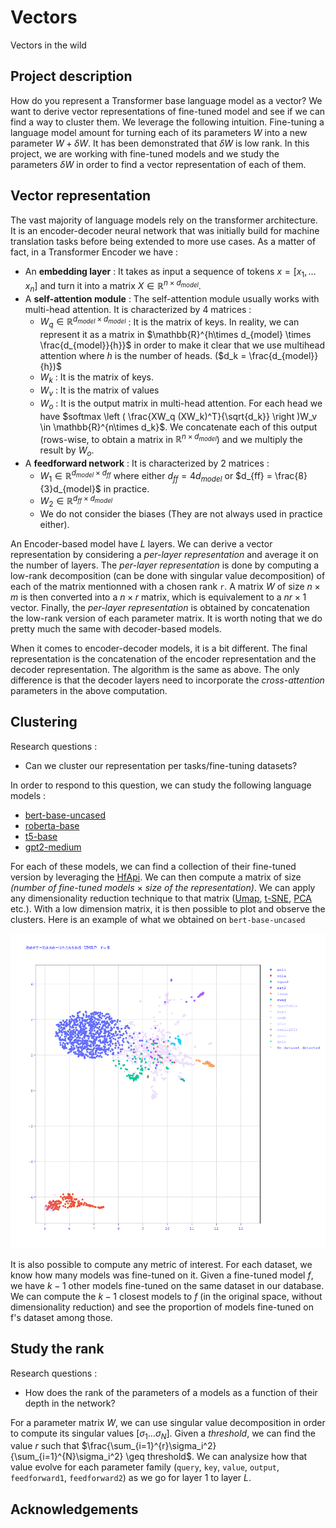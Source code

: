 # Vectors

Vectors in the wild

## Project description

How do you represent a Transformer base language model as a vector? We want to derive vector representations of fine-tuned model and see if we can find a way to cluster them. We leverage the following intuition. Fine-tuning a language model amount for turning each of its parameters $W$ into a new parameter $W + \delta W$. It has been demonstrated that $\delta W$ is low rank. In this project, we are working with fine-tuned models and we study the parameters $\delta W$ in order to find a vector representation of each of them.

## Vector representation

The vast majority of language models rely on the transformer architecture. It is an encoder-decoder neural network that was initially build for machine translation tasks before being extended to more use cases. As a matter of fact, in a Transformer Encoder we have :
- An **embedding layer** : It takes as input a sequence of tokens $x = [x_1, \ldots x_n]$ and turn it into a matrix $X \in \mathbb{R}^{n\times d_{model}}$.
- A **self-attention module** : The self-attention module usually works with multi-head attention. It is characterized by 4 matrices :
  - $W_q \in \mathbb{R}^{d_{model}\times d_{model}}$ : It is the matrix of keys. In reality, we can represent it as a matrix in $\mathbb{R}^{h\times d_{model} \times \frac{d_{model}}{h}}$ in order to make it clear that we use multihead attention where $h$ is the number of heads. ($d_k = \frac{d_{model}}{h})$
  - $W_k$ : It is the matrix of keys.
  - $W_v$ : It is the matrix of values
  - $W_o$ : It is the output matrix in multi-head attention. For each head we have $softmax \left ( \frac{XW_q (XW_k)^T}{\sqrt{d_k}} \right )W_v \in \mathbb{R}^{n\times d_k}$. We concatenate each of this output (rows-wise, to obtain a matrix in $\mathbb{R}^{n \times d_{model}}$) and we multiply the result by $W_o$.
- A **feedforward network** : It is characterized by 2 matrices :
  - $W_1 \in \mathbb{R}^{d_{model} \times d_{ff}}$ where either $d_{ff} = 4d_{model}$ or $d_{ff} = \frac{8}{3}d_{model}$ in practice.
  - $W_2 \in \mathbb{R}^{d_{ff} \times d_{model}}$
  - We do not consider the biases (They are not always used in practice either).
  
An Encoder-based model have $L$ layers. We can derive a vector representation by considering a *per-layer representation* and average it on the number of layers. The *per-layer representation* is done by computing a low-rank decomposition (can be done with singular value decomposition) of each of the matrix mentionned with a chosen rank `r`. A matrix $W$ of size $n\times m$ is then converted into a $n \times r$ matrix, which is equivalement to a $nr\times 1$ vector. Finally, the *per-layer representation* is obtained by concatenation the low-rank version of each parameter matrix. It is worth noting that we do pretty much the same with decoder-based models.

When it comes to encoder-decoder models, it is a bit different. The final representation is the concatenation of the encoder representation and the decoder representation. The algorithm is the same as above. The only difference is that the decoder layers need to incorporate the *cross-attention* parameters in the above computation.

## Clustering
Research questions :
- Can we cluster our representation per tasks/fine-tuning datasets?

In order to respond to this question, we can study the following language models :
- [bert-base-uncased](https://huggingface.co/bert-base-uncased)
- [roberta-base](https://huggingface.co/roberta-base)
- [t5-base](https://huggingface.co/t5-base)
- [gpt2-medium](https://huggingface.co/gpt2-medium)

For each of these models, we can find a collection of their fine-tuned version by leveraging the [HfApi](https://huggingface.co/docs/huggingface_hub/package_reference/hf_api). We can then compute a matrix of size *(number of fine-tuned models* $\times$ *size of the representation)*. We can apply any dimensionality reduction technique to that matrix ([Umap](https://umap-learn.readthedocs.io/en/latest/), [t-SNE](https://scikit-learn.org/stable/modules/generated/sklearn.manifold.TSNE.html), [PCA](https://scikit-learn.org/stable/modules/generated/sklearn.decomposition.PCA.html#sklearn.decomposition.PCA) etc.). With a low dimension matrix, it is then possible to plot and observe the clusters. Here is an example of what we obtained on `bert-base-uncased`

![](bert/first.png)

It is also possible to compute any metric of interest. For each dataset, we know how many models was fine-tuned on it. Given a fine-tuned model $f$, we have $k-1$ other models fine-tuned on the same dataset in our database. We can compute the $k-1$ closest models to $f$ (in the original space, without dimensionality reduction) and see the proportion of models fine-tuned on f's dataset among those.

## Study the rank
Research questions :
- How does the rank of the parameters of a models as a function of their depth in the network?

For a parameter matrix $W$, we can use singular value decomposition in order to compute its singular values $[\sigma_1 \ldots \sigma_N]$. Given a *threshold*, we can find the value $r$ such that $\frac{\sum_{i=1}^{r}\sigma_i^2}{\sum_{i=1}^{N}\sigma_i^2} \geq threshold$. We can analysize how that value evolve for each parameter family (`query`, `key`, `value`, `output`, `feedforward1`, `feedforward2`) as we go for layer $1$ to layer $L$.

## Acknowledgements
